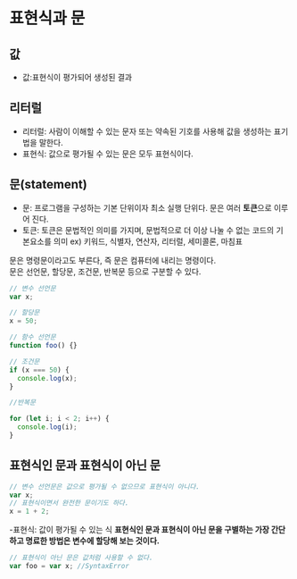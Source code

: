 # 표현식과 문

## 값

- 값:표현식이 평가되어 생성된 결과

## 리터럴

- 리터럴: 사람이 이해할 수 있는 문자 또는 약속된 기호를 사용해 값을 생성하는 표기법을 말한다.
- 표현식: 값으로 평가될 수 있는 문은 모두 표현식이다.

## 문(statement)

- 문: 프로그램을 구성하는 기본 단위이자 최소 실행 단위다. 문은 여러 **토큰**으로 이루어 진다.
- 토큰: 토큰은 문법적인 의미를 가지며, 문법적으로 더 이상 나눌 수 없는 코드의 기본요소를 의미 ex) 키워드, 식별자, 연산자, 리터럴, 세미콜론, 마침표

문은 명령문이라고도 부른다, 즉 문은 컴퓨터에 내리는 명령이다.<br>
문은 선언문, 할당문, 조건문, 반복문 등으로 구분할 수 있다.

```javascript
// 변수 선언문
var x;

// 할당문
x = 50;

// 함수 선언문
function foo() {}

// 조건문
if (x === 50) {
  console.log(x);
}

//반복문

for (let i; i < 2; i++) {
  console.log(i);
}
```

## 표현식인 문과 표현식이 아닌 문

```javascript
// 변수 선언문은 값으로 평가될 수 없으므로 표현식이 아니다.
var x;
// 표현식이면서 완전한 문이기도 하다.
x = 1 + 2;
```

-표현식: 값이 평가될 수 있는 식
**표현식인 문과 표현식이 아닌 문을 구별하는 가장 간단하고 명료한 방법은 변수에 할당해 보는 것이다.**

```javascript
// 표현식이 아닌 문은 값처럼 사용할 수 없다.
var foo = var x; //SyntaxError
```
